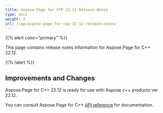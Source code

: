```yaml
---
title: Aspose.Page for CPP 22.12 Release Notes
type: docs
weight: 2
url: /cpp/aspose-page-for-cpp-22-12-release-notes/
---
```


{{% alert color="primary" %}}

This page contains release notes information for Aspose.Page for C++ 22.12.


{{% /alert %}}
## **Improvements and Changes**

Aspose.Page for C++ 22.12 is ready for use with Aspose c++ products ver 22.12.


You can consult Aspose.Page for C++ [API reference](https://apireference.aspose.com/cpp/page/) for documentation.
